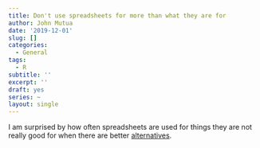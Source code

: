 ```yaml
---
title: Don't use spreadsheets for more than what they are for
author: John Mutua
date: '2019-12-01'
slug: []
categories:
  - General
tags:
  - R
subtitle: ''
excerpt: ''
draft: yes
series: ~
layout: single
---
```


I am surprised by how often spreadsheets are used for things they are not really good for when there are better [alternatives](https://blog.revolutionanalytics.com/2014/10/why-r-is-better-than-excel.html).